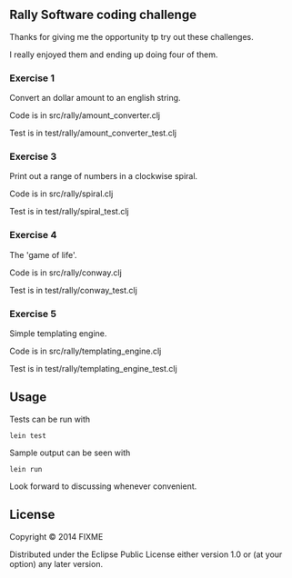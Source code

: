 ## Rally Software coding challenge

Thanks for giving me the opportunity tp try out these challenges.

I really enjoyed them and ending up doing four of them.

### Exercise 1
Convert an dollar amount to an english string.

Code is in src/rally/amount_converter.clj

Test is in test/rally/amount_converter_test.clj

### Exercise 3
Print out a range of numbers in a clockwise spiral.

Code is in src/rally/spiral.clj

Test is in test/rally/spiral_test.clj

### Exercise 4
The 'game of life'.

Code is in src/rally/conway.clj

Test is in test/rally/conway_test.clj

### Exercise 5
Simple templating engine.

Code is in src/rally/templating_engine.clj

Test is in test/rally/templating_engine_test.clj

## Usage

Tests can be run with

    lein test

Sample output can be seen with

    lein run

Look forward to discussing whenever convenient.

## License

Copyright © 2014 FIXME

Distributed under the Eclipse Public License either version 1.0 or (at
your option) any later version.
